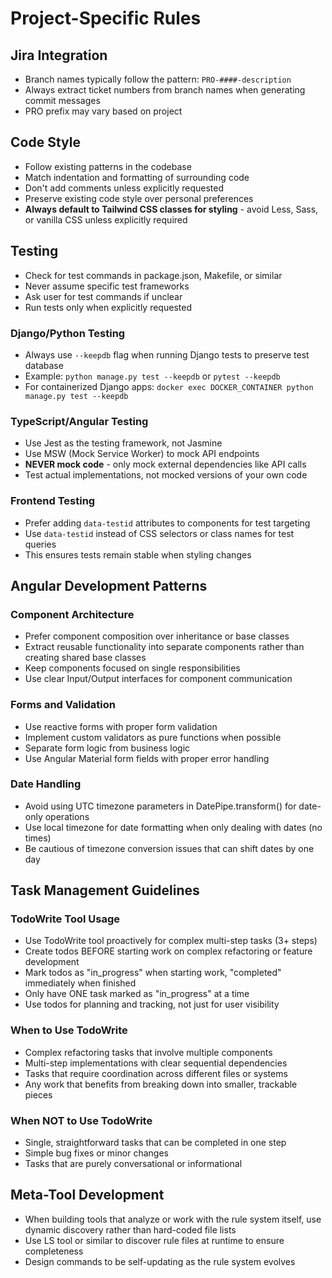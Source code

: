 # Project-Specific Rules

## Jira Integration
- Branch names typically follow the pattern: `PRO-####-description`
- Always extract ticket numbers from branch names when generating commit messages
- PRO prefix may vary based on project

## Code Style
- Follow existing patterns in the codebase
- Match indentation and formatting of surrounding code
- Don't add comments unless explicitly requested
- Preserve existing code style over personal preferences
- **Always default to Tailwind CSS classes for styling** - avoid Less, Sass, or vanilla CSS unless explicitly required

## Testing
- Check for test commands in package.json, Makefile, or similar
- Never assume specific test frameworks
- Ask user for test commands if unclear
- Run tests only when explicitly requested

### Django/Python Testing
- Always use `--keepdb` flag when running Django tests to preserve test database
- Example: `python manage.py test --keepdb` or `pytest --keepdb`
- For containerized Django apps: `docker exec DOCKER_CONTAINER python manage.py test --keepdb`

### TypeScript/Angular Testing
- Use Jest as the testing framework, not Jasmine
- Use MSW (Mock Service Worker) to mock API endpoints
- **NEVER mock code** - only mock external dependencies like API calls
- Test actual implementations, not mocked versions of your own code

### Frontend Testing
- Prefer adding `data-testid` attributes to components for test targeting
- Use `data-testid` instead of CSS selectors or class names for test queries
- This ensures tests remain stable when styling changes

## Angular Development Patterns

### Component Architecture
- Prefer component composition over inheritance or base classes
- Extract reusable functionality into separate components rather than creating shared base classes
- Keep components focused on single responsibilities
- Use clear Input/Output interfaces for component communication

### Forms and Validation
- Use reactive forms with proper form validation
- Implement custom validators as pure functions when possible
- Separate form logic from business logic
- Use Angular Material form fields with proper error handling

### Date Handling
- Avoid using UTC timezone parameters in DatePipe.transform() for date-only operations
- Use local timezone for date formatting when only dealing with dates (no times)
- Be cautious of timezone conversion issues that can shift dates by one day

## Task Management Guidelines

### TodoWrite Tool Usage
- Use TodoWrite tool proactively for complex multi-step tasks (3+ steps)
- Create todos BEFORE starting work on complex refactoring or feature development
- Mark todos as "in_progress" when starting work, "completed" immediately when finished
- Only have ONE task marked as "in_progress" at a time
- Use todos for planning and tracking, not just for user visibility

### When to Use TodoWrite
- Complex refactoring tasks that involve multiple components
- Multi-step implementations with clear sequential dependencies
- Tasks that require coordination across different files or systems
- Any work that benefits from breaking down into smaller, trackable pieces

### When NOT to Use TodoWrite
- Single, straightforward tasks that can be completed in one step
- Simple bug fixes or minor changes
- Tasks that are purely conversational or informational

## Meta-Tool Development
- When building tools that analyze or work with the rule system itself, use dynamic discovery rather than hard-coded file lists
- Use LS tool or similar to discover rule files at runtime to ensure completeness
- Design commands to be self-updating as the rule system evolves
